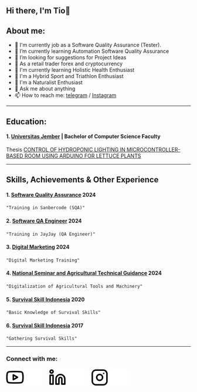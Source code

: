 ## Hi there, I'm Tio👋
## About me:
- 🔭 I'm currently job as a Software Quality Assurance (Tester).
- 🌱 I’m currently learning Automation Software Quality Assurance
- 🤔 I’m looking for suggestions for Project Ideas
- 🔭 As a retail trader forex and cryptocurrency
- 👯 I'm currently learning Holistic Health Enthusiast
- 🔭 I'm a Hybrid Sport and Triathlon Enthusiast
- 🌱 I'm a Naturalist Enthusiast
- 💬 Ask me about anything
- 📫 How to reach me: [telegram](https://web.telegram.org/k/#@prstio) / [Instagram](https://www.instagram.com/eastjavastory_/)

---

## Education:
#### 1. [Universitas Jember](https://ilkom.unej.ac.id/) | Bachelor of Computer Science Faculty
Thesis [CONTROL OF HYDROPONIC LIGHTING IN MICROCONTROLLER-BASED ROOM USING ARDUINO FOR LETTUCE PLANTS]()

---

## Skills, Achievements & Other Experience
#### 1. [Software Quality Assurance](https://drive.google.com/drive/folders/1k38iKtcg8TFtsLwULySVDZiuNbOs1_YJ) 2024
    "Training in Sanbercode (SQA)"
#### 2. [Software QA Engineer](https://drive.google.com/file/d/1iXQW06nsDmYCdse7AZd-tq7La2DjNsm-/view?usp=drivesdk) 2024
    "Training in JayJay (QA Engineer)"  
#### 3. [Digital Marketing](https://drive.google.com/file/d/1qlXL05E3hhplECd7G7AlK9QbttdgXE5A/view?usp=drive_link) 2024
    "Digital Marketing Training"
#### 4. [National Seminar and Agricultural Technical Guidance](https://drive.google.com/file/d/1PLbXKjaOO4JjBscUYuEZL0nFkZhuNUW_/view?usp=drive_link) 2024
    "Digitalization of Agricultural Tools and Machinery"
#### 5. [Survival Skill Indonesia](https://drive.google.com/drive/folders/1k38iKtcg8TFtsLwULySVDZiuNbOs1_YJ) 2020
    "Basic Knowledge of Survival Skills"
#### 6. [Survival Skill Indonesia](https://drive.google.com/file/d/1YUkD0DSV8Uf4-RprrQQoGOodBkUg9gXi/view?usp=drive_link) 2017
    "Gathering Survival Skills"  
    
---

### Connect with me:

[![website](./img/youtube-light.svg)](https://youtube.com/@eastjavastory?si=ZdJ7L_kd5C-TAzXq)
[![website](./img/youtube-dark.svg)](https://youtube.com/@eastjavastory?si=ZdJ7L_kd5C-TAzXq)
&nbsp;&nbsp;
[![website](./img/linkedin-light.svg)](https://www.linkedin.com/in/prasetiohk?utm_source=share&utm_campaign=share_via&utm_content=profile&utm_medium=android_app)
[![website](./img/linkedin-dark.svg)](https://www.linkedin.com/in/prasetiohk?utm_source=share&utm_campaign=share_via&utm_content=profile&utm_medium=android_app)
&nbsp;&nbsp;
[![website](./img/instagram-light.svg)](https://www.instagram.com/eastjavastory_?igsh=MXBqb212YmN2ejJ5eg==)
[![website](./img/instagram-dark.svg)](https://www.instagram.com/eastjavastory_?igsh=MXBqb212YmN2ejJ5eg==)



